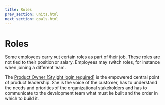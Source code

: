 ```yaml
---
title: Roles
prev_section: units.html
next_section: goals.html
---
```


# Roles

Some employees carry out certain roles as part of their job. These roles are not tied to their position or salary. Employees may switch roles, for instance when joining a different team.

The [Product Owner [Stylight login required]](https://docs.google.com/a/stylight.de/document/d/1wO2wXFMFK6ySFmA0gtyOnvOIZWIaIrA0pmFRNw1mr24/edit?usp=sharing) is the empowered central point of product leadership. She is the voice of the customer, has to understand the needs and priorities of the organizational stakeholders and has to communicate to the development team what must be built and the order in which to build it.
